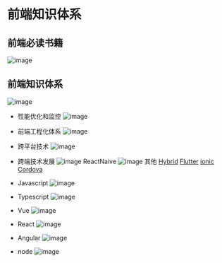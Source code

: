 # 前端知识体系

## 前端必读书籍
![image](/person/images/xmind/前端必读书籍.png)

## 前端知识体系
![image](/person/images/xmind/前端知识体系.png)

- 性能优化和监控
![image](/person/images/xmind/性能优化和监控.png)

- 前端工程化体系
![image](/person/images/xmind/前端工程化体系.png)

- 跨平台技术
![image](/person/images/xmind/跨平台技术.png)

- 跨端技术发展
![image](/person/images/xmind/跨端技术发展.png)
ReactNaive
![image](/person/images/xmind/ReactNaive.png)
其他
[Hybrid](/person/images/xmind/ReactNaive.png)
[Flutter](/person/images/xmind/ReactNaive.png)
[ionic](/person/images/xmind/ReactNaive.png)
[Cordova](/person/images/xmind/ReactNaive.png)

- Javascript
![image](/person/images/xmind/Javascript.png)

- Typescript
![image](/person/images/xmind/Typescript.png)

- Vue
![image](/person/images/xmind/Vue.png)

- React
![image](/person/images/xmind/React.png)

- Angular
![image](/person/images/xmind/Angular.png)

- node
![image](/person/images/xmind/node.png)
